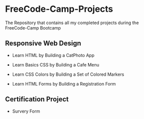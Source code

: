 # FreeCode-Camp-Projects

The Repository that contains all my completed projects during the FreeCode-Camp Bootcamp

## Responsive Web Design

- Learn HTML by Building a CatPhoto App

- Learn Basics CSS by Building a Cafe Menu

- Learn CSS Colors by Building a Set of Colored Markers

- Learn HTML Forms by Building a Registration Form

## Certification Project

- Survery Form
